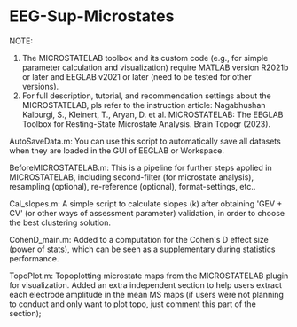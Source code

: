 # EEG-Sup-Microstates

NOTE:
1) The MICROSTATELAB toolbox and its custom code (e.g., for simple parameter calculation and visualization) require MATLAB version R2021b or later and EEGLAB v2021 or later (need to be tested for other versions).
2) For full description, tutorial, and recommendation settings about the MICROSTATELAB, pls refer to the instruction article:
Nagabhushan Kalburgi, S., Kleinert, T., Aryan, D. et al. MICROSTATELAB: The EEGLAB Toolbox for Resting-State Microstate Analysis. Brain Topogr (2023).

AutoSaveData.m:
You can use this script to automatically save all datasets when they are loaded in the GUI of EEGLAB or Workspace.

BeforeMICROSTATELAB.m:
This is a pipeline for further steps applied in MICROSTATELAB, including second-filter (for microstate analysis), resampling (optional), re-reference (optional), format-settings, etc..

Cal_slopes.m:
A simple script to calculate slopes (k) after obtaining 'GEV + CV' (or other ways of assessment parameter) validation, in order to choose the best clustering solution.

CohenD_main.m:
Added to a computation for the Cohen's D effect size (power of stats), which can be seen as a supplementary during statistics performance.

TopoPlot.m:
Topoplotting microstate maps from the MICROSTATELAB plugin for visualization.
Added an extra independent section to help users extract each electrode amplitude in the mean MS maps (if users were not planning to conduct and only want to plot topo, just comment this part of the section); 
